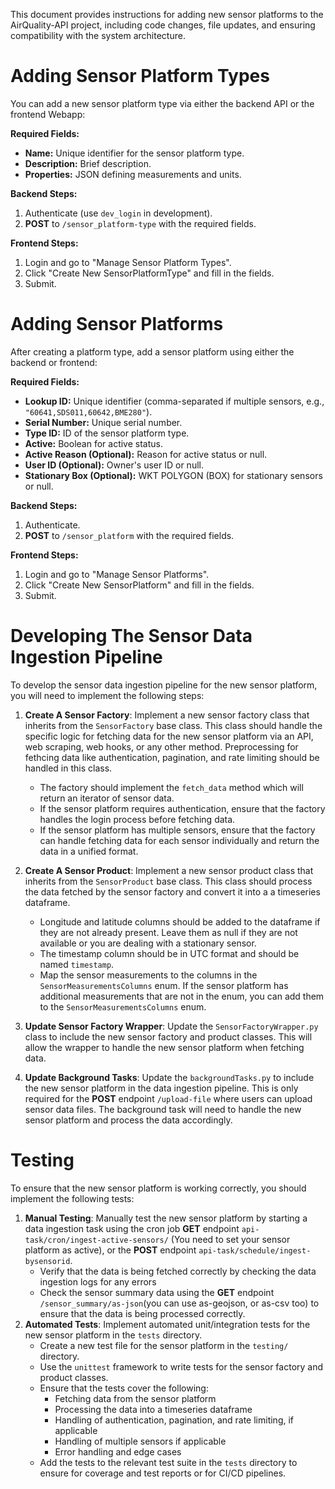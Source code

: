 This document provides instructions for adding new sensor platforms to the AirQuality-API project, including code changes, file updates, and ensuring compatibility with the system architecture.

# Adding Sensor Platform Types

You can add a new sensor platform type via either the backend API or the frontend Webapp:

**Required Fields:**
- **Name:** Unique identifier for the sensor platform type.
- **Description:** Brief description.
- **Properties:** JSON defining measurements and units.

**Backend Steps:**
1. Authenticate (use `dev_login` in development).
2. **POST** to `/sensor_platform-type` with the required fields.

**Frontend Steps:**
1. Login and go to "Manage Sensor Platform Types".
2. Click "Create New SensorPlatformType" and fill in the fields.
3. Submit.

# Adding Sensor Platforms

After creating a platform type, add a sensor platform using either the backend or frontend:

**Required Fields:**
- **Lookup ID:** Unique identifier (comma-separated if multiple sensors, e.g., `"60641,SDS011,60642,BME280"`).
- **Serial Number:** Unique serial number.
- **Type ID:** ID of the sensor platform type.
- **Active:** Boolean for active status.
- **Active Reason (Optional):** Reason for active status or null.
- **User ID (Optional):** Owner's user ID or null.
- **Stationary Box (Optional):** WKT POLYGON (BOX) for stationary sensors or null.

**Backend Steps:**
1. Authenticate.
2. **POST** to `/sensor_platform` with the required fields.

**Frontend Steps:**
1. Login and go to "Manage Sensor Platforms".
2. Click "Create New SensorPlatform" and fill in the fields.
3. Submit.

# Developing The Sensor Data Ingestion Pipeline
To develop the sensor data ingestion pipeline for the new sensor platform, you will need to implement the following steps:
1. **Create A Sensor Factory**: Implement a new sensor factory class that inherits from the `SensorFactory` base class. This class should handle the specific logic for fetching data for the new sensor platform via an API, web scraping, web hooks, or any other method. Preprocessing for fethcing data like authentication, pagination, and rate limiting should be handled in this class.
    - The factory should implement the `fetch_data` method which will return an iterator of sensor data.
    - If the sensor platform requires authentication, ensure that the factory handles the login process before fetching data.
    - If the sensor platform has multiple sensors, ensure that the factory can handle fetching data for each sensor individually and return the data in a unified format.

2. **Create A Sensor Product**: Implement a new sensor product class that inherits from the `SensorProduct` base class. This class should process the data fetched by the sensor factory and convert it into a a timeseries dataframe. 
    - Longitude and latitude columns should be added to the dataframe if they are not already present. Leave them as null if they are not available or you are dealing with a stationary sensor.
    - The timestamp column should be in UTC format and should be named `timestamp`.
    - Map the sensor measurements to the columns in the `SensorMeasurementsColumns` enum. If the sensor platform has additional measurements that are not in the enum, you can add them to the `SensorMeasurementsColumns` enum.

3. **Update Sensor Factory Wrapper**: Update the `SensorFactoryWrapper.py` class to include the new sensor factory and product classes. This will allow the wrapper to handle the new sensor platform when fetching data.

4. **Update Background Tasks**: Update the `backgroundTasks.py` to include the new sensor platform in the data ingestion pipeline. This is only required for the **POST** endpoint `/upload-file` where users can upload sensor data files. The background task will need to handle the new sensor platform and process the data accordingly.


# Testing
To ensure that the new sensor platform is working correctly, you should implement the following tests:
1. **Manual Testing**: Manually test the new sensor platform by starting a data ingestion task using the cron job **GET** endpoint `api-task/cron/ingest-active-sensors/` (You need to set your sensor platform as active), or the **POST** endpoint `api-task/schedule/ingest-bysensorid`.
    - Verify that the data is being fetched correctly by checking the data ingestion logs for any errors
    - Check the sensor summary data using the **GET** endpoint `/sensor_summary/as-json`(you can use as-geojson, or as-csv too) to ensure that the data is being processed correctly.
2. **Automated Tests**: Implement automated unit/integration tests for the new sensor platform in the `tests` directory.
    - Create a new test file for the sensor platform in the `testing/` directory.
    - Use the `unittest` framework to write tests for the sensor factory and product classes.
    - Ensure that the tests cover the following:
        - Fetching data from the sensor platform
        - Processing the data into a timeseries dataframe
        - Handling of authentication, pagination, and rate limiting, if applicable
        - Handling of multiple sensors if applicable
        - Error handling and edge cases
    - Add the tests to the relevant test suite in the `tests` directory to ensure for coverage and test reports or for CI/CD pipelines.
